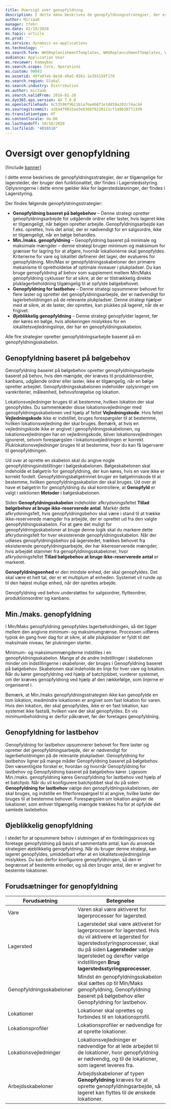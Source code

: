 ```yaml
---
title: Oversigt over genopfyldning
description: I dette emne beskrives de genopfyldningsstrategier, der er tilgængelige for lagersteder, der bruger den funktionalitet, der findes i Lagerstedsstyring.
author: Mirzaab
manager: tfehr
ms.date: 02/19/2020
ms.topic: article
ms.prod: ''
ms.service: dynamics-ax-applications
ms.technology: ''
ms.search.form: WHSReplenishmentTemplates, WHSReplenishmentTemplates, WHSInventFixedLocation
audience: Application User
ms.reviewer: kamaybac
ms.search.scope: Core, Operations
ms.custom: 90043
ms.assetid: 49fa97eb-8e10-49a5-9261-1e393159f178
ms.search.region: Global
ms.search.industry: Distribution
ms.author: mirzaab
ms.search.validFrom: 2016-02-28
ms.dyn365.ops.version: AX 7.0.0
ms.openlocfilehash: 6c53596f9b11b1a7be4b8f1e18d58a202c74acd4
ms.sourcegitcommit: a36a4f9915ae3eb36bf8220111cf1486387713d9
ms.translationtype: HT
ms.contentlocale: da-DK
ms.lasthandoff: 10/16/2020
ms.locfileid: "4016510"
---
```

# <a name="replenishment-overview"></a>Oversigt over genopfyldning

[!include [banner](../includes/banner.md)]

I dette emne beskrives de genopfyldningsstrategier, der er tilgængelige for lagersteder, der bruger den funktionalitet, der findes i Lagerstedsstyring. Oplysningerne i dette emne gælder ikke for lagerstedsløsninger, der findes i Lagerstyring.

Der findes følgende genopfyldningsstrategier:

- **Genopfyldning baseret på bølgebehov** – Denne strategi opretter genopfyldningsarbejde for udgående ordrer eller laster, hvis lageret ikke er tilgængeligt, når bølgen opretter arbejde. Genopfyldningsarbejde kan f.eks. oprettes, hvis det antal, der er nødvendigt for en salgsordre, ikke er tilgængeligt, når en bølge behandles.
- **Min./maks. genopfyldning** – Genopfyldning baseret på minimale og maksimale mængder – denne strategi bruger minimum og maksimum for grænser for lagring for at afgøre, hvornår lokationerne skal genopfyldes. Kriterierne for vare og lokalitet definerer det lager, der evalueres for genopfyldning. Min/Max er genopfyldningsskabeloner den primære mekanisme til opretholdelse af optimale niveauer i plukpladser. Du kan bruge genopfyldning af behov som supplement mellem Min/Maks genopfyldning cyklusser for at sikre, at der er tilstrækkelig direkte pluklagerbeholdning tilgængelig til at opfylde bølgebehovet.
- **Genopfyldning for lastbehov** – Denne strategi opsummerer behovet for flere laster og opretter det genopfyldningsarbejde, der er nødvendigt for lagerbeholdningen på de relevante plukpladser. Denne strategi hjælper med at sikre, at de laster, der oprettes, kan plukkes på lageret, når de er frigivet.
- **Øjeblikkelig genopfyldning** – Denne strategi genopfylder lageret, før der køres en bølge, hvis allokeringen mislykkes for en lokalitetsvejledningslinje, der har en genopfyldningsskabelon. 

Alle fire strategier opretter genopfyldningsarbejde baseret på en genopfyldningsskabelon.

## <a name="wave-demand-replenishment"></a>Genopfyldning baseret på bølgebehov
Genopfyldning baseret på bølgebehov opretter genopfyldningsarbejde baseret på behov, hvis den mængde, der kræves til produktionsordrer, kanbans, udgående ordrer eller laster, ikke er tilgængelig, når en bølge opretter arbejdet. Genopfyldningsskabelonen indeholder oplysninger om varekriterier, måleenhed, behovsforøgelse og lokation. 

Lokationsvejledninger bruges til at bestemme, hvilken lokation der skal genopfyldes. Du sammenkæder disse lokationsvejledninger med genopfyldningsskabelonen ved hjælp af feltet **Vejledningskode**. Hvis feltet **Vejledningskode** ikke er indstillet, bruges forespørgsler til at bestemme, hvilken lokationsvejledning der skal bruges. Bemærk, at hvis en vejledningskode ikke er angivet i genopfyldningsskabelonen, og lokationsvejledningen har en vejledningskode, bliver lokationsvejledningen ignoreret, selvom forespørgslen i lokationsvejledningen er korrekt. Pluklokationsvejledninger bruges til at bestemme, hvor du kan få lagervarer til genopfyldningen. 

Ud over at oprette en skabelon skal du angive nogle genopfyldningsindstillinger i bølgeskabelonen. Bølgeskabelonen skal indeholde et bølgetrin for genopfyldning, der kun køres, hvis en vare ikke er korrekt fordelt. Genopfyldningsbølgetrinnet bruger en bølgetrinskode til at bestemme, hvilken genopfyldningsskabelon der skal bruges. Ud over at have et bølgetrin for genopfyldning du skal kontrollere, at **Genopfyld** er valgt i sektionen **Metoder** i bølgeskabelonen. 

Siden **Genopfyldningsskabelon** indeholder afkrydsningsfeltet **Tillad bølgebehov at bruge ikke-reserverede antal**. Markér dette afkrydsningsfelt, hvis genopfyldningsbehov skal være i stand til at trække ikke-reserverede mængder fra arbejde, der er oprettet ud fra den valgte genopfyldningsskabelon. For at gøre det muligt for genopfyldningsskabeloner at bruge denne logik skal du markere dette afkrydsningsfelt for hver eksisterende genopfyldningsskabelon. Når der udløses genopfyldningsbehov på lagerstedet, trækkes behovet fra eksisterende genopfyldningsarbejde, der har ikkereserverede mængder, hvis arbejdet stammer fra genopfyldningsskabeloner, hvor afkrydsningsfeltet **Tillad bølgebehov at bruge ikke-reserverede antal** er markeret.

**Genopfyldningsenhed** er den mindste enhed, der skal genopfyldes. Det skal være et helt tal, der er et multiplum af enheden. Systemet vil runde op til den højest mulige enhed, når der oprettes arbejde.

Genopfyldning ved behov understøttes for salgsordrer, flytteordrer, produktionsordrer og kanbans. 

## <a name="minmax-replenishment"></a>Min./maks. genopfyldning
I Min/Maks genopfyldning genopfyldes lagerbeholdningen, så det ligger mellem den angivne minimum- og maksimumgrænse. Processen udføres typisk én gang hver dag for at sikre, at alle plukpladser er fyldt til det maksimale niveau, før plukningen starter. 

Minimum- og maksimummængderne indstilles i en genopfyldningsskabelon. Mange af de andre indstillinger i skabelonen minder om indstillingerne i skabeloner, der bruges i Genopfyldning baseret på bølgebehov. Skabelonen skal indeholde én linje for hver vare og lokation. Når du kører genopfyldning ved hjælp af batchjobbet, vurderer systemet, om der kræves genopfyldning ved hjælp af den rækkefølge, som linjerne er organiseret i. 

Bemærk, at Min./maks genopfyldningsstrategien ikke kan genopfylde en tom lokation, medmindre lokationen er angivet som fast lokation for varen. Hvis den lokation, der skal genopfyldes, ikke er en fast lokation, kan systemet ikke fastslå, hvilken vare der skal genopfyldes. En vis minimumbeholdning er derfor påkrævet, før der foretages genopfyldning.

## <a name="load-demand-replenishment"></a>Genopfyldning for lastbehov
Genopfyldning for lastbehov opsummerer behovet for flere laster og opretter det genopfyldningsarbejde, der er nødvendigt for lagerbeholdningen på de relevante plukpladser. Genopfyldning for lastbehov ligner på mange måder Genopfyldning baseret på bølgebehov. Den væsentligste forskel er, hvordan og hvornår Genopfyldning for lastbehov og Genopfyldning baseret på bølgebehov kører. Ligesom Min./maks. genopfyldning køres Genopfyldning for lastbehov ved hjælp af et batchjob. Når du vil konfigurere batchjobbet skal du på siden **Genopfyldning for lastbehov** vælge den genopfyldningsskabelonen, der skal bruges, og indstille en filterforespørgsel til at angive, hvilke laster der bruges til at bestemme behovet. Forespørgslen om lokation angiver de lokationer, som enhver tilgængelig mængde trækkes fra for at opfylde det samlede lastebehov.

## <a name="immediate-replenishment"></a>Øjeblikkelig genopfyldning
I stedet for at opsummere behov i slutningen af en fordelingsproces og foretage genopfyldning på basis af sammentalte antal, kan du anvende strategien øjeblikkelig genopfyldning. Når du bruger denne strategi, kan lageret genopfyldes, umiddelbart efter at en lokalitetsvejledningslinje mislykkes. Du kan derfor konfigurere genopfyldningen, så den er begrænset af bestemte enheder, og så den bruger antal, der er angivet for bestemte lokationer.

## <a name="replenishment-prerequisites"></a>Forudsætninger for genopfyldning

|      Forudsætning       |                                                                                                                                Betegnelse                                                                                                                                 |
|-------------------------|----------------------------------------------------------------------------------------------------------------------------------------------------------------------------------------------------------------------------------------------------------------------------|
|          Vare           |                                                                                                        Varen skal være aktiveret for lagerprocesser for lagersted.                                                                                                        |
|        Lagersted        | Lagerstedet skal være aktiveret for lagerprocesser for lagersted. Hvis du vil aktivere et lagersted for lagerstedsstyringsprocesser, skal du på siden <strong>Lagersteder</strong> vælge lagerstedet og derefter vælge indstillingen <strong>Brug lagerstedsstyringsprocesser</strong>. |
| Genopfyldningsskabeloner |                                                                   Mindst én genopfyldningsskabelon skal sættes op til Min/Maks genopfyldning, Genopfyldning baseret på bølgebehov eller Genopfyldning for lastbehov.                                                                   |
|        Lokationer        |                                                                                                       Lokationer skal oprettes og forbindes til en lokationsprofil.                                                                                                       |
|    Lokationsprofiler    |                                                                                                        Lokationsprofiler er nødvendige for at oprette lokationer.                                                                                                        |
|   Lokationsvejledninger   |                                                       Lokationsvejledninger er nødvendige for at lede arbejdet til de lokationer, hvor genopfyldning er nødvendig, og til de lokationer, som lageret leveres fra.                                                        |
|     Arbejdsskabeloner      |                                                   Arbejdsskabeloner af typen <strong>Genopfyldning</strong> kræves for at oprette genopfyldningsarbejde, så lageret kan flyttes til de ønskede lokationer.                                                    |

